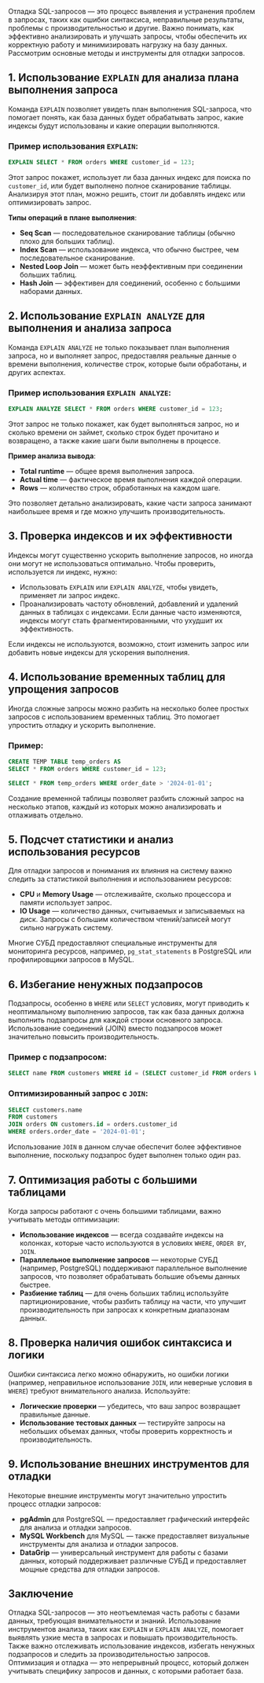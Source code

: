 Отладка SQL-запросов — это процесс выявления и устранения проблем в запросах, таких как ошибки синтаксиса, неправильные результаты, проблемы с производительностью и другие. Важно понимать, как эффективно анализировать и улучшать запросы, чтобы обеспечить их корректную работу и минимизировать нагрузку на базу данных. Рассмотрим основные методы и инструменты для отладки запросов.

## 1. Использование `EXPLAIN` для анализа плана выполнения запроса

Команда `EXPLAIN` позволяет увидеть план выполнения SQL-запроса, что помогает понять, как база данных будет обрабатывать запрос, какие индексы будут использованы и какие операции выполняются.

### Пример использования `EXPLAIN`:
```sql
EXPLAIN SELECT * FROM orders WHERE customer_id = 123;
```

Этот запрос покажет, использует ли база данных индекс для поиска по `customer_id`, или будет выполнено полное сканирование таблицы. Анализируя этот план, можно решить, стоит ли добавлять индекс или оптимизировать запрос.

**Типы операций в плане выполнения**:
- **Seq Scan** — последовательное сканирование таблицы (обычно плохо для больших таблиц).
- **Index Scan** — использование индекса, что обычно быстрее, чем последовательное сканирование.
- **Nested Loop Join** — может быть неэффективным при соединении больших таблиц.
- **Hash Join** — эффективен для соединений, особенно с большими наборами данных.

## 2. Использование `EXPLAIN ANALYZE` для выполнения и анализа запроса

Команда `EXPLAIN ANALYZE` не только показывает план выполнения запроса, но и выполняет запрос, предоставляя реальные данные о времени выполнения, количестве строк, которые были обработаны, и других аспектах.

### Пример использования `EXPLAIN ANALYZE`:
```sql
EXPLAIN ANALYZE SELECT * FROM orders WHERE customer_id = 123;
```

Этот запрос не только покажет, как будет выполняться запрос, но и сколько времени он займет, сколько строк будет прочитано и возвращено, а также какие шаги были выполнены в процессе.

**Пример анализа вывода**:
- **Total runtime** — общее время выполнения запроса.
- **Actual time** — фактическое время выполнения каждой операции.
- **Rows** — количество строк, обработанных на каждом шаге.

Это позволяет детально анализировать, какие части запроса занимают наибольшее время и где можно улучшить производительность.

## 3. Проверка индексов и их эффективности

Индексы могут существенно ускорить выполнение запросов, но иногда они могут не использоваться оптимально. Чтобы проверить, используется ли индекс, нужно:
- Использовать `EXPLAIN` или `EXPLAIN ANALYZE`, чтобы увидеть, применяет ли запрос индекс.
- Проанализировать частоту обновлений, добавлений и удалений данных в таблицах с индексами. Если данные часто изменяются, индексы могут стать фрагментированными, что ухудшит их эффективность.

Если индексы не используются, возможно, стоит изменить запрос или добавить новые индексы для ускорения выполнения.

## 4. Использование временных таблиц для упрощения запросов

Иногда сложные запросы можно разбить на несколько более простых запросов с использованием временных таблиц. Это помогает упростить отладку и ускорить выполнение.

### Пример:
```sql
CREATE TEMP TABLE temp_orders AS 
SELECT * FROM orders WHERE customer_id = 123;

SELECT * FROM temp_orders WHERE order_date > '2024-01-01';
```

Создание временной таблицы позволяет разбить сложный запрос на несколько этапов, каждый из которых можно анализировать и отлаживать отдельно.

## 5. Подсчет статистики и анализ использования ресурсов

Для отладки запросов и понимания их влияния на систему важно следить за статистикой выполнения и использованием ресурсов:
- **CPU** и **Memory Usage** — отслеживайте, сколько процессора и памяти использует запрос.
- **IO Usage** — количество данных, считываемых и записываемых на диск. Запросы с большим количеством чтений/записей могут сильно нагружать систему.
  
Многие СУБД предоставляют специальные инструменты для мониторинга ресурсов, например, `pg_stat_statements` в PostgreSQL или профилировщики запросов в MySQL.

## 6. Избегание ненужных подзапросов

Подзапросы, особенно в `WHERE` или `SELECT` условиях, могут приводить к неоптимальному выполнению запросов, так как база данных должна выполнить подзапросы для каждой строки основного запроса. Использование соединений (JOIN) вместо подзапросов может значительно повысить производительность.

### Пример с подзапросом:
```sql
SELECT name FROM customers WHERE id = (SELECT customer_id FROM orders WHERE order_date = '2024-01-01');
```

### Оптимизированный запрос с `JOIN`:
```sql
SELECT customers.name 
FROM customers
JOIN orders ON customers.id = orders.customer_id
WHERE orders.order_date = '2024-01-01';
```

Использование `JOIN` в данном случае обеспечит более эффективное выполнение, поскольку подзапрос будет выполнен только один раз.

## 7. Оптимизация работы с большими таблицами

Когда запросы работают с очень большими таблицами, важно учитывать методы оптимизации:
- **Использование индексов** — всегда создавайте индексы на колонках, которые часто используются в условиях `WHERE`, `ORDER BY`, `JOIN`.
- **Параллельное выполнение запросов** — некоторые СУБД (например, PostgreSQL) поддерживают параллельное выполнение запросов, что позволяет обрабатывать большие объемы данных быстрее.
- **Разбиение таблиц** — для очень больших таблиц используйте партиционирование, чтобы разбить таблицу на части, что улучшит производительность при запросах к конкретным диапазонам данных.

## 8. Проверка наличия ошибок синтаксиса и логики

Ошибки синтаксиса легко можно обнаружить, но ошибки логики (например, неправильное использование `JOIN`, или неверные условия в `WHERE`) требуют внимательного анализа. Используйте:
- **Логические проверки** — убедитесь, что ваш запрос возвращает правильные данные.
- **Использование тестовых данных** — тестируйте запросы на небольших объемах данных, чтобы проверить корректность и производительность.

## 9. Использование внешних инструментов для отладки

Некоторые внешние инструменты могут значительно упростить процесс отладки запросов:
- **pgAdmin** для PostgreSQL — предоставляет графический интерфейс для анализа и отладки запросов.
- **MySQL Workbench** для MySQL — также предоставляет визуальные инструменты для анализа и отладки запросов.
- **DataGrip** — универсальный инструмент для работы с базами данных, который поддерживает различные СУБД и предоставляет мощные средства для отладки запросов.

## Заключение

Отладка SQL-запросов — это неотъемлемая часть работы с базами данных, требующая внимательности и знаний. Использование инструментов анализа, таких как `EXPLAIN` и `EXPLAIN ANALYZE`, помогает выявлять узкие места в запросах и повышать производительность. Также важно отслеживать использование индексов, избегать ненужных подзапросов и следить за производительностью запросов. Оптимизация и отладка — это непрерывный процесс, который должен учитывать специфику запросов и данных, с которыми работает база.
